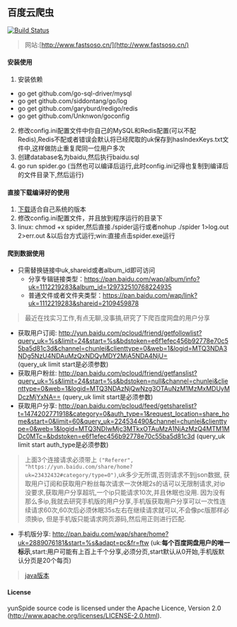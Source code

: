 百度云爬虫
-----
[![Build Status](https://travis-ci.org/gudegg/yunSpider.svg?branch=user_conf)](https://travis-ci.org/gudegg/yunSpider)
> 网站:[http://www.fastsoso.cn/](http://www.fastsoso.cn/)

#### 安装使用

1. 安装依赖
  * go get github.com/go-sql-driver/mysql
  * go get github.com/siddontang/go/log
  * go get github.com/garyburd/redigo/redis
  * go get github.com/Unknwon/goconfig
2. 修改config.ini配置文件中你自己的MySQL和Redis配置(可以不配Redis),Redis不配或者错误会默认将已经爬取的uk保存到hasIndexKeys.txt文件中,这样做防止重复爬同一位用户多次
3. 创建database名为baidu,然后执行baidu.sql
4. go run spider.go (当然也可以编译后运行,此时config.ini记得也复制到编译后的文件目录下,然后运行)

    
#### 直接下载编译好的使用
1. [下载](https://github.com/gudegg/yunSpider/releases)适合自己系统的版本
2. 修改config.ini配置文件，并且放到程序运行的目录下
3. linux: chmod +x spider,然后直接./spider运行或者nohup ./spider 1>log.out 2>err.out &以后台方式运行;win:直接点击spider.exe运行

#### 爬到数据使用
- 只需替换链接中uk,shareid或者album_id即可访问
    * 分享专辑链接类型：https://pan.baidu.com/wap/album/info?uk=1112219283&album_id=129732510768224935
    * 普通文件或者文件夹类型：https://pan.baidu.com/wap/link?uk=1112219283&shareid=2109459878
    
> 最近在找实习工作,有点无聊,没事搞,研究了下爬百度网盘的用户分享

- 获取用户订阅:
 http://yun.baidu.com/pcloud/friend/getfollowlist?query_uk=%s&limit=24&start=%s&bdstoken=e6f1efec456b92778e70c55ba5d81c3d&channel=chunlei&clienttype=0&web=1&logid=MTQ3NDA3NDg5NzU4NDAuMzQxNDQyMDY2MjA5NDA4NjU=  
    (query_uk limit start是必须参数)
- 获取用户粉丝: 
http://pan.baidu.com/pcloud/friend/getfanslist?query_uk=%s&limit=24&start=%s&bdstoken=null&channel=chunlei&clienttype=0&web=1&logid=MTQ3NDAzNjQwNzg3OTAuNzM1MzMxMDUyMDczMjYxNA==
    (query_uk limit start是必须参数)
- 获取用户分享: 
http://pan.baidu.com/pcloud/feed/getsharelist?t=1474202771918&category=0&auth_type=1&request_location=share_home&start=0&limit=60&query_uk=224534490&channel=chunlei&clienttype=0&web=1&logid=MTQ3NDIwMjc3MTkxOTAuMzA1NjAzMzQ4MTM1MDc0MTc=&bdstoken=e6f1efec456b92778e70c55ba5d81c3d
    (query_uk limit start auth_type是必须参数)

 
> 上面3个连接请求必须带上 `("Referer", "https://yun.baidu.com/share/home?uk=23432432#category/type=0")`,uk多少无所谓,否则请求不到json数据,
获取用户订阅和获取用户粉丝每次请求一次休眠2s的话可以无限制请求,对ip没要求,获取用户分享超坑,一个ip只能请求10次,并且休眠也没用.
因为没有那么多ip,我就去研究手机版的用户分享,手机版获取用户分享可以一次性连续请求60次,60次后必须休眠35s左右在继续请求就可以,不会像pc版那样必须换ip,
但是手机版只能请求网页源码,然后用正则进行匹配.

- 手机版分享:
 http://pan.baidu.com/wap/share/home?uk=2889076181&start=%s&adapt=pc&fr=ftw (uk:**每个百度网盘用户的唯一标示**,start:用户可能有上百上千个分享,必须分页,start默认从0开始,手机版默认分页是20个每页)
 

 
 > [java版本](http://zhangguodong.me/2016/09/18/%E7%88%AC%E5%8F%96%E7%99%BE%E5%BA%A6%E7%BD%91%E7%9B%98%E7%94%A8%E6%88%B7%E5%88%86%E4%BA%AB/)
 
#### License

yunSpide source code is licensed under the Apache Licence, Version 2.0 (http://www.apache.org/licenses/LICENSE-2.0.html).
